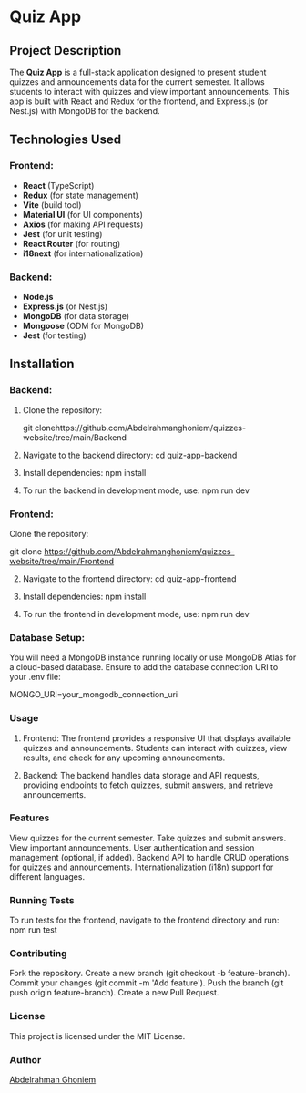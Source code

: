 # Quiz App

## Project Description
The **Quiz App** is a full-stack application designed to present student quizzes and announcements data for the current semester. It allows students to interact with quizzes and view important announcements. This app is built with React and Redux for the frontend, and Express.js (or Nest.js) with MongoDB for the backend.

## Technologies Used
### Frontend:
- **React** (TypeScript)
- **Redux** (for state management)
- **Vite** (build tool)
- **Material UI** (for UI components)
- **Axios** (for making API requests)
- **Jest** (for unit testing)
- **React Router** (for routing)
- **i18next** (for internationalization)

### Backend:
- **Node.js**
- **Express.js** (or Nest.js)
- **MongoDB** (for data storage)
- **Mongoose** (ODM for MongoDB)
- **Jest** (for testing)

## Installation

### Backend:
1. Clone the repository:
   
   git clonehttps://github.com/Abdelrahmanghoniem/quizzes-website/tree/main/Backend

2. Navigate to the backend directory:
cd quiz-app-backend

3. Install dependencies:
npm install


4. To run the backend in development mode, use:
npm run dev

### Frontend:
Clone the repository:

git clone https://github.com/Abdelrahmanghoniem/quizzes-website/tree/main/Frontend

2. Navigate to the frontend directory:
cd quiz-app-frontend

3. Install dependencies:
npm install

4. To run the frontend in development mode, use:
npm run dev


### Database Setup:
You will need a MongoDB instance running locally or use MongoDB Atlas for a cloud-based database.
Ensure to add the database connection URI to your .env file:

MONGO_URI=your_mongodb_connection_uri


### Usage
1. Frontend: The frontend provides a responsive UI that displays available quizzes and announcements. Students can interact with quizzes, view results, and check for any upcoming announcements.

2. Backend: The backend handles data storage and API requests, providing endpoints to fetch quizzes, submit answers, and retrieve announcements.


### Features
View quizzes for the current semester.
Take quizzes and submit answers.
View important announcements.
User authentication and session management (optional, if added).
Backend API to handle CRUD operations for quizzes and announcements.
Internationalization (i18n) support for different languages.


### Running Tests
To run tests for the frontend, navigate to the frontend directory and run:
npm run test

### Contributing
Fork the repository.
Create a new branch (git checkout -b feature-branch).
Commit your changes (git commit -m 'Add feature').
Push the branch (git push origin feature-branch).
Create a new Pull Request.

### License
This project is licensed under the MIT License.

### Author
[Abdelrahman Ghoniem](https://www.linkedin.com/in/abdelrahman-ghoniem-827710263/)
 